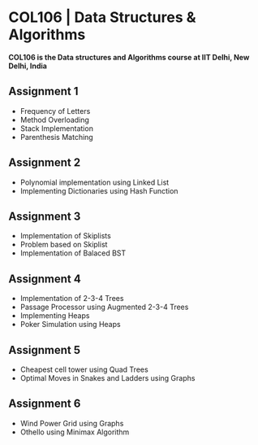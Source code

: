 # COL106 | Data Structures & Algorithms
**COL106 is the Data structures and Algorithms course at IIT Delhi, New Delhi, India**
  
## Assignment 1
- Frequency of Letters
- Method Overloading
- Stack Implementation
- Parenthesis Matching
## Assignment 2
- Polynomial implementation using Linked List
- Implementing Dictionaries using Hash Function
## Assignment 3
- Implementation of Skiplists
- Problem based on Skiplist
- Implementation of Balaced BST
## Assignment 4
- Implementation of 2-3-4 Trees
- Passage Processor using Augmented 2-3-4 Trees
- Implementing Heaps
- Poker Simulation using Heaps
## Assignment 5
- Cheapest cell tower using Quad Trees
- Optimal Moves in Snakes and Ladders using Graphs
## Assignment 6
- Wind Power Grid using Graphs
- Othello using Minimax Algorithm
